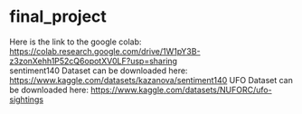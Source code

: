 # final_project
Here is the link to the google colab:
https://colab.research.google.com/drive/1W1pY3B-z3zonXehh1P52cQ6opotXV0LF?usp=sharing
\
sentiment140 Dataset can be downloaded here: https://www.kaggle.com/datasets/kazanova/sentiment140
UFO Dataset can be downloaded here: https://www.kaggle.com/datasets/NUFORC/ufo-sightings
